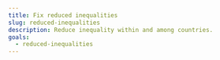 ```yaml
---
title: Fix reduced inequalities
slug: reduced-inequalities
description: Reduce inequality within and among countries.
goals:
  - reduced-inequalities
---
```

